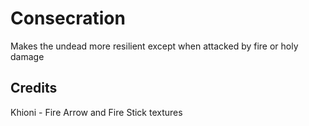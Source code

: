 # Consecration
Makes the undead more resilient except when attacked by fire or holy damage

## Credits
Khioni - Fire Arrow and Fire Stick textures